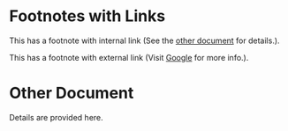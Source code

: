 # Footnotes with Links

This has a footnote with internal link (See the [other document](#other.md) for details.).

This has a footnote with external link (Visit [Google](https://google.com) for more info.).


# Other Document

Details are provided here.
